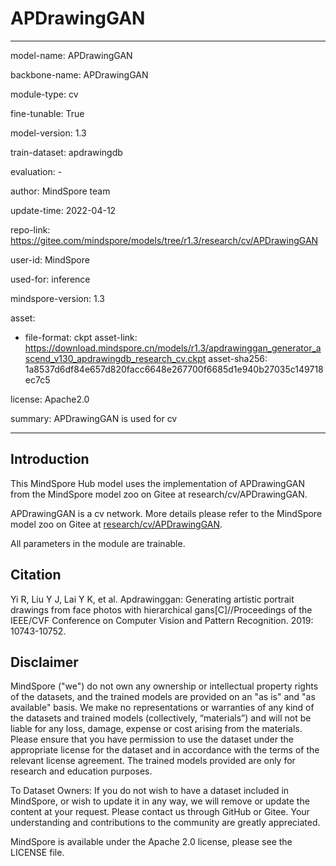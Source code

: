 # APDrawingGAN

---

model-name: APDrawingGAN

backbone-name: APDrawingGAN

module-type: cv

fine-tunable: True

model-version: 1.3

train-dataset: apdrawingdb

evaluation: -

author: MindSpore team

update-time: 2022-04-12

repo-link: <https://gitee.com/mindspore/models/tree/r1.3/research/cv/APDrawingGAN>

user-id: MindSpore

used-for: inference

mindspore-version: 1.3

asset:

-
    file-format: ckpt
    asset-link: <https://download.mindspore.cn/models/r1.3/apdrawinggan_generator_ascend_v130_apdrawingdb_research_cv.ckpt>
    asset-sha256: 1a8537d6df84e657d820facc6648e267700f6685d1e940b27035c149718ec7c5

license: Apache2.0

summary: APDrawingGAN is used for cv

---

## Introduction

This MindSpore Hub model uses the implementation of APDrawingGAN from the MindSpore model zoo on Gitee at research/cv/APDrawingGAN.

APDrawingGAN is a cv network. More details please refer to the MindSpore model zoo on Gitee at [research/cv/APDrawingGAN](https://gitee.com/mindspore/models/blob/r1.3/research/cv/APDrawingGAN/README_CN.md).

All parameters in the module are trainable.

## Citation

Yi R, Liu Y J, Lai Y K, et al. Apdrawinggan: Generating artistic portrait drawings from face photos with hierarchical gans[C]//Proceedings of the IEEE/CVF Conference on Computer Vision and Pattern Recognition. 2019: 10743-10752.

## Disclaimer

MindSpore ("we") do not own any ownership or intellectual property rights of the datasets, and the trained models are provided on an "as is" and "as available" basis. We make no representations or warranties of any kind of the datasets and trained models (collectively, “materials”) and will not be liable for any loss, damage, expense or cost arising from the materials. Please ensure that you have permission to use the dataset under the appropriate license for the dataset and in accordance with the terms of the relevant license agreement. The trained models provided are only for research and education purposes.

To Dataset Owners: If you do not wish to have a dataset included in MindSpore, or wish to update it in any way, we will remove or update the content at your request. Please contact us through GitHub or Gitee. Your understanding and contributions to the community are greatly appreciated.

MindSpore is available under the Apache 2.0 license, please see the LICENSE file.
